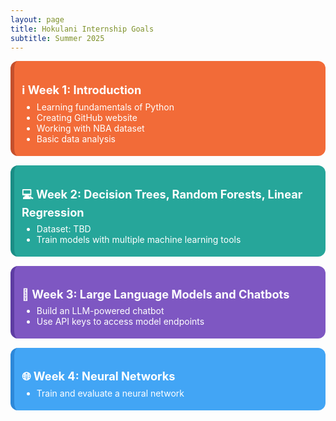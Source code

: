 ```yaml
---
layout: page
title: Hokulani Internship Goals
subtitle: Summer 2025
---
```


<style>
  .week-title {
    font-size: 1.3em;
    font-weight: bold;
    margin-top: 1.2em;
  }
  .goal-section {
    padding: 12px;
    margin-bottom: 15px;
    border-radius: 12px;
    color: #fff;
  }
  .week-1 {
    background-color: #F26B38; /* orange */
    border-left: 6px solid #C4502D;
  }
  .week-2 {
    background-color: #26A69A; /* teal */
    border-left: 6px solid #1B8D85;
  }
  .week-3 {
    background-color: #7E57C2; /* purple */
    border-left: 6px solid #5E3DA3;
  }
  .week-4 {
    background-color: #42A5F5; /* blue */
    border-left: 6px solid #2D88D9;
  }
  ul {
    margin-top: 0.5em;
    margin-bottom: 0.5em;
  }
</style>

<div class="goal-section week-1">
  <div class="week-title">ℹ️ Week 1: Introduction</div>
  <ul>
    <li>Learning fundamentals of Python</li>
    <li>Creating GitHub website</li>
    <li>Working with NBA dataset</li>
    <li>Basic data analysis</li>
  </ul>
</div>

<div class="goal-section week-2">
  <div class="week-title">💻 Week 2: Decision Trees, Random Forests, Linear Regression</div>
  <ul>
    <li>Dataset: TBD</li>
    <li>Train models with multiple machine learning tools</li>
  </ul>
</div>

<div class="goal-section week-3">
  <div class="week-title">🤖 Week 3: Large Language Models and Chatbots</div>
  <ul>
    <li>Build an LLM-powered chatbot</li>
    <li>Use API keys to access model endpoints</li>
  </ul>
</div>

<div class="goal-section week-4">
  <div class="week-title">🌐 Week 4: Neural Networks</div>
  <ul>
    <li>Train and evaluate a neural network</li>
  </ul>
</div>
